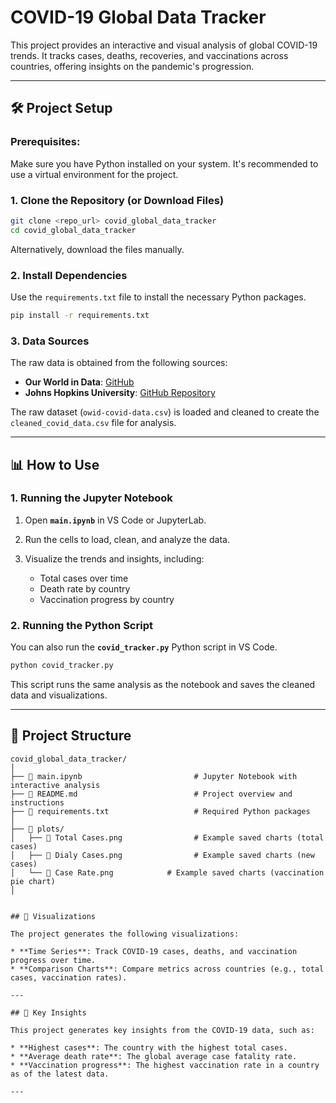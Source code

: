 # COVID-19 Global Data Tracker

This project provides an interactive and visual analysis of global COVID-19 trends. It tracks cases, deaths, recoveries, and vaccinations across countries, offering insights on the pandemic's progression.

---

## 🛠️ Project Setup

### Prerequisites:
Make sure you have Python installed on your system. It's recommended to use a virtual environment for the project.

### 1. Clone the Repository (or Download Files)

```bash
git clone <repo_url> covid_global_data_tracker
cd covid_global_data_tracker
````

Alternatively, download the files manually.

### 2. Install Dependencies

Use the `requirements.txt` file to install the necessary Python packages.

```bash
pip install -r requirements.txt
```

### 3. Data Sources

The raw data is obtained from the following sources:

* **Our World in Data**: [GitHub](https://github.com/owid/covid-19-data/tree/master/public/data)
* **Johns Hopkins University**: [GitHub Repository](https://github.com/CSSEGISandData/COVID-19)

The raw dataset (`owid-covid-data.csv`) is loaded and cleaned to create the `cleaned_covid_data.csv` file for analysis.

---

## 📊 How to Use

### 1. Running the Jupyter Notebook

1. Open **`main.ipynb`** in VS Code or JupyterLab.
2. Run the cells to load, clean, and analyze the data.
3. Visualize the trends and insights, including:

   * Total cases over time
   * Death rate by country
   * Vaccination progress by country

### 2. Running the Python Script

You can also run the **`covid_tracker.py`** Python script in VS Code.

```bash
python covid_tracker.py
```

This script runs the same analysis as the notebook and saves the cleaned data and visualizations.

---

## 📂 Project Structure

```
covid_global_data_tracker/
│
├── 📄 main.ipynb                         # Jupyter Notebook with interactive analysis
├── 📄 README.md                          # Project overview and instructions
├── 📄 requirements.txt                   # Required Python packages
│
├── 📁 plots/
│   ├── 📄 Total Cases.png                # Example saved charts (total cases)
│   ├── 📄 Dialy Cases.png                # Example saved charts (new cases)
│   └── 📄 Case Rate.png            # Example saved charts (vaccination pie chart)
│


## 🎨 Visualizations

The project generates the following visualizations:

* **Time Series**: Track COVID-19 cases, deaths, and vaccination progress over time.
* **Comparison Charts**: Compare metrics across countries (e.g., total cases, vaccination rates).

---

## 📑 Key Insights

This project generates key insights from the COVID-19 data, such as:

* **Highest cases**: The country with the highest total cases.
* **Average death rate**: The global average case fatality rate.
* **Vaccination progress**: The highest vaccination rate in a country as of the latest data.

---


